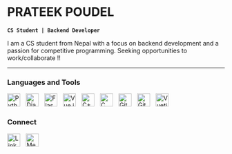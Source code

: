 # PRATEEK POUDEL

**`CS Student | Backend Developer`**

I am a CS student from Nepal with a focus on backend development and a passion for competitive programming. Seeking opportunities to work/collaborate !!

---

### Languages and Tools

[<img align="left" alt="Python" width="30px" style="padding-right:10px;" src="https://cdn.jsdelivr.net/gh/devicons/devicon/icons/python/python-original.svg" />](https://vuetifyjs.com/en/)
[<img align="left" alt="Django" width="30px" style="padding-right:10px;" src="https://cdn.jsdelivr.net/gh/devicons/devicon/icons/django/django-plain-wordmark.svg" />](https://www.djangoproject.com/)
[<img align="left" alt="Flask" width="30px" style="padding-right:10px;" src="https://cdn.jsdelivr.net/gh/devicons/devicon/icons/flask/flask-original-wordmark.svg" />](https://flask.palletsprojects.com/en/2.2.x/)
[<img align="left" alt="Vue.js" width="30px" style="padding-right:10px;" src="https://cdn.jsdelivr.net/gh/devicons/devicon/icons/vuejs/vuejs-original-wordmark.svg" />](https://vuejs.org/)
[<img align="left" alt="C++" width="30px" style="padding-right:10px;" src="https://cdn.jsdelivr.net/gh/devicons/devicon/icons/cplusplus/cplusplus-original.svg" />](https://en.wikipedia.org/wiki/C%2B%2B)
[<img align="left" alt="C" width="30px" style="padding-right:10px;" src="https://cdn.jsdelivr.net/gh/devicons/devicon/icons/c/c-original.svg" />](https://en.wikipedia.org/wiki/C_(programming_language))
[<img align="left" alt="Git" width="30px" style="padding-right:10px;" src="https://cdn.jsdelivr.net/gh/devicons/devicon/icons/git/git-original.svg" />](https://git-scm.com/)
[<img align="left" alt="Github" width="30px" style="padding-right:10px;" src="https://cdn.jsdelivr.net/gh/devicons/devicon/icons/github/github-original-wordmark.svg" />](https://github.com/) 
[<img align="left" alt="Vuetify" width="30px" style="padding-right:10px;" src="https://cdn.jsdelivr.net/gh/devicons/devicon/icons/vuetify/vuetify-original.svg" />](https://vuetifyjs.com/en/) 
<br />

#

### Connect

[<img align="left" alt="Linkdin" width="30px" style="padding-right:10px;" src="https://cdn-icons-png.flaticon.com/512/3536/3536505.png" />](https://www.linkedin.com/in/prateekpoudel/)
[<img align="left" alt="Messenger" width="30px" style="padding-right:10px;" src="https://cdn-icons-png.flaticon.com/512/3670/3670042.png" />](https://www.facebook.com/profile.php?id=100009079309836)
